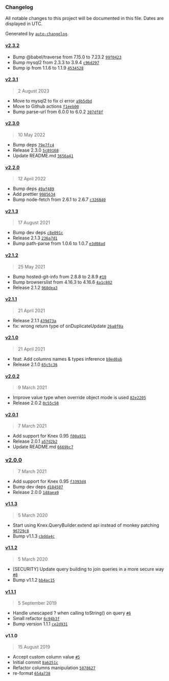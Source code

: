### Changelog

All notable changes to this project will be documented in this file. Dates are displayed in UTC.

Generated by [`auto-changelog`](https://github.com/CookPete/auto-changelog).

#### [v2.3.2](https://github.com/felixmosh/knex-on-duplicate-update/compare/v2.3.1...v2.3.2)

- Bump @babel/traverse from 7.15.0 to 7.23.2 [`99f0423`](https://github.com/felixmosh/knex-on-duplicate-update/commit/99f04234cd72400d840b02cc618970ccdd56e747)
- Bump mysql2 from 2.3.3 to 3.9.4 [`c96d297`](https://github.com/felixmosh/knex-on-duplicate-update/commit/c96d297796d31284ceed4d17880edc44dd2a5bbb)
- Bump ip from 1.1.6 to 1.1.9 [`4534528`](https://github.com/felixmosh/knex-on-duplicate-update/commit/4534528f968d8637d138962032e5ee3692eab7f6)

#### [v2.3.1](https://github.com/felixmosh/knex-on-duplicate-update/compare/v2.3.0...v2.3.1)

> 2 August 2023

- Move to mysql2 to fix ci error [`a9b5dbd`](https://github.com/felixmosh/knex-on-duplicate-update/commit/a9b5dbd98a58914e26da27fe4fb0ab101b12e94c)
- Move to Github actions [`f1eeb00`](https://github.com/felixmosh/knex-on-duplicate-update/commit/f1eeb00ef400e58ede41f420af472c992d4a1bd9)
- Bump parse-url from 6.0.0 to 6.0.2 [`307df8f`](https://github.com/felixmosh/knex-on-duplicate-update/commit/307df8f80608c562ea19d4ea2b13ddc07a73466c)

#### [v2.3.0](https://github.com/felixmosh/knex-on-duplicate-update/compare/v2.2.0...v2.3.0)

> 10 May 2022

- Bump deps [`79e7fc4`](https://github.com/felixmosh/knex-on-duplicate-update/commit/79e7fc42c20029f752b8133a3f2fc3a2f8beb4dc)
- Release 2.3.0 [`5c89168`](https://github.com/felixmosh/knex-on-duplicate-update/commit/5c8916847d2d2cb7ce4d40834b3fc48a215c61c5)
- Update README.md [`3656a41`](https://github.com/felixmosh/knex-on-duplicate-update/commit/3656a41f5af012d502925c70e2b0a8ee1f4db5f5)

#### [v2.2.0](https://github.com/felixmosh/knex-on-duplicate-update/compare/v2.1.3...v2.2.0)

> 12 April 2022

- Bump deps [`49af489`](https://github.com/felixmosh/knex-on-duplicate-update/commit/49af4897a91f26fa026f0f4872be3f043fe90d33)
- Add prettier [`9985634`](https://github.com/felixmosh/knex-on-duplicate-update/commit/998563442671e143a7aa2ea1f008312527f25956)
- Bump node-fetch from 2.6.1 to 2.6.7 [`c326840`](https://github.com/felixmosh/knex-on-duplicate-update/commit/c326840e7578a4ec960d68d15a3256bb2791bac3)

#### [v2.1.3](https://github.com/felixmosh/knex-on-duplicate-update/compare/v2.1.2...v2.1.3)

> 17 August 2021

- Bump dev deps [`c8e091c`](https://github.com/felixmosh/knex-on-duplicate-update/commit/c8e091c62fc88b7d96a7e95517caacd70ed3ad89)
- Release 2.1.3 [`236a7d1`](https://github.com/felixmosh/knex-on-duplicate-update/commit/236a7d1e2c686ba89d74f17bdcc0c350f959c65d)
- Bump path-parse from 1.0.6 to 1.0.7 [`e3d08ad`](https://github.com/felixmosh/knex-on-duplicate-update/commit/e3d08add12c12f053855f65a9e12851b1dac1b91)

#### [v2.1.2](https://github.com/felixmosh/knex-on-duplicate-update/compare/v2.1.1...v2.1.2)

> 25 May 2021

- Bump hosted-git-info from 2.8.8 to 2.8.9 [`#10`](https://github.com/felixmosh/knex-on-duplicate-update/pull/10)
- Bump browserslist from 4.16.3 to 4.16.6 [`4a1c802`](https://github.com/felixmosh/knex-on-duplicate-update/commit/4a1c8027a96b6a500c8cc399c07bd4461fd5ad5e)
- Release 2.1.2 [`960dea3`](https://github.com/felixmosh/knex-on-duplicate-update/commit/960dea32b9bf417284bcdffd76384825ceeee1ee)

#### [v2.1.1](https://github.com/felixmosh/knex-on-duplicate-update/compare/v2.1.0...v2.1.1)

> 21 April 2021

- Release 2.1.1 [`439d73a`](https://github.com/felixmosh/knex-on-duplicate-update/commit/439d73ac1f7f56e2429d7de2e1c94cd46db44150)
- fix: wrong return type of onDuplicateUpdate [`26a8f0a`](https://github.com/felixmosh/knex-on-duplicate-update/commit/26a8f0aa21a3793ce847607537ee59196d824eda)

#### [v2.1.0](https://github.com/felixmosh/knex-on-duplicate-update/compare/v2.0.2...v2.1.0)

> 21 April 2021

- feat: Add columns names & types inference [`b9ed0ab`](https://github.com/felixmosh/knex-on-duplicate-update/commit/b9ed0ab5b32d75f52a6f881997f2babf72257c22)
- Release 2.1.0 [`65c5c36`](https://github.com/felixmosh/knex-on-duplicate-update/commit/65c5c361e49149ed8be40aeb41885836f99a3e09)

#### [v2.0.2](https://github.com/felixmosh/knex-on-duplicate-update/compare/v2.0.1...v2.0.2)

> 9 March 2021

- Improve value type when override object mode is used [`82e2205`](https://github.com/felixmosh/knex-on-duplicate-update/commit/82e22054e33b0eaeac873752cc625cf0993ffbed)
- Release 2.0.2 [`0c55c58`](https://github.com/felixmosh/knex-on-duplicate-update/commit/0c55c58839d6ccae877b0328b7bfab0cf6f7d1d8)

#### [v2.0.1](https://github.com/felixmosh/knex-on-duplicate-update/compare/v2.0.0...v2.0.1)

> 7 March 2021

- Add support for Knex 0.95 [`f00a931`](https://github.com/felixmosh/knex-on-duplicate-update/commit/f00a931276931cca16a8c50efb4d29ff9d8042bd)
- Release 2.0.1 [`a57d2b2`](https://github.com/felixmosh/knex-on-duplicate-update/commit/a57d2b2bb32617de029fba081c1b1b2380cb6a64)
- Update README.md [`6669bc7`](https://github.com/felixmosh/knex-on-duplicate-update/commit/6669bc72d6f5b7622021565c7ff7277d8b91aabd)

### [v2.0.0](https://github.com/felixmosh/knex-on-duplicate-update/compare/v1.1.3...v2.0.0)

> 7 March 2021

- Add support for Knex 0.95 [`f3393d4`](https://github.com/felixmosh/knex-on-duplicate-update/commit/f3393d43dd918f42f1431a6baf8202f12126ef10)
- Bump dev deps [`d184507`](https://github.com/felixmosh/knex-on-duplicate-update/commit/d184507a16d9997b0d4ab32e0b6a2431c95d656d)
- Release 2.0.0 [`148aea9`](https://github.com/felixmosh/knex-on-duplicate-update/commit/148aea951ac96de37c0c1e1e7c4816f1aa6d06c1)

#### [v1.1.3](https://github.com/felixmosh/knex-on-duplicate-update/compare/v1.1.2...v1.1.3)

> 5 March 2020

- Start using Knex.QueryBuilder.extend api instead of monkey patching [`96729c8`](https://github.com/felixmosh/knex-on-duplicate-update/commit/96729c88ef75c4d6b117365502b7e0719d5a7ab9)
- Bump v1.1.3 [`cbdda4c`](https://github.com/felixmosh/knex-on-duplicate-update/commit/cbdda4c414cc3856d12af18bfe722ace87fef091)

#### [v1.1.2](https://github.com/felixmosh/knex-on-duplicate-update/compare/v1.1.1...v1.1.2)

> 5 March 2020

- [SECURITY] Update query building to join queries in a more secure way [`#8`](https://github.com/felixmosh/knex-on-duplicate-update/pull/8)
- Bump v1.1.2 [`bb4ac15`](https://github.com/felixmosh/knex-on-duplicate-update/commit/bb4ac15c8b4c56e307e741aabd63e7274b15a7bd)

#### [v1.1.1](https://github.com/felixmosh/knex-on-duplicate-update/compare/v1.1.0...v1.1.1)

> 5 September 2019

- Handle unescaped ? when calling toString() on query [`#6`](https://github.com/felixmosh/knex-on-duplicate-update/pull/6)
- Small refactor [`6c94b3f`](https://github.com/felixmosh/knex-on-duplicate-update/commit/6c94b3f7986d8bbb97721194f191d6a369989338)
- Bump version 1.1.1 [`ce2d931`](https://github.com/felixmosh/knex-on-duplicate-update/commit/ce2d931a4cc4125333f06d4e649116de21acf6ce)

#### v1.1.0

> 15 August 2019

- Accept custom column value [`#5`](https://github.com/felixmosh/knex-on-duplicate-update/pull/5)
- Initial commit [`8a6251c`](https://github.com/felixmosh/knex-on-duplicate-update/commit/8a6251c5bf7b9c4bd70a253b94367c3601a94cae)
- Refactor columns manipulation [`5878627`](https://github.com/felixmosh/knex-on-duplicate-update/commit/587862709275ad678d6b86cb71189dea8f26be66)
- re-format [`654a738`](https://github.com/felixmosh/knex-on-duplicate-update/commit/654a738389c1ac062b188d5180a33b4981156302)
